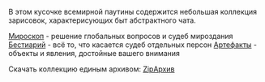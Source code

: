 В этом кусочке всемирной паутины содержится небольшая коллекция зарисовок, характерисующих быт абстрактного чата.

[Мироскоп](enchantment.html) - решение глобальных вопросов и судеб мироздания
[Бестиарий](creatures.html) - всё то, что касается судеб отдельных персон
[Артефакты](artefacts.html) - объекты и явления, достойные вашего внимания

Скачать коллекцию единым архивом:
[ZipАрхив](muskrat-and-company.zip)

